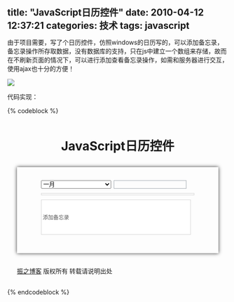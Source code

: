 title: "JavaScript日历控件"
date: 2010-04-12 12:37:21
categories: 技术
tags: javascript
---

由于项目需要，写了个日历控件，仿照windows的日历写的，可以添加备忘录，备忘录操作所存取数据，没有数据库的支持，只在js中建立一个数组来存储，故而在不刷新页面的情况下，可以进行添加查看备忘录操作，如需和服务器进行交互，使用ajax也十分的方便！

![](/img/5.jpg)
<!--more-->

代码实现：

{% codeblock %}
<!DOCTYPE html PUBLIC "-//W3C//DTD XHTML 1.0 Transitional//EN" "http://www.w3.org/TR/xhtml1/DTD/xhtml1-transitional.dtd">
<html xmlns="http://www.w3.org/1999/xhtml">
<head>
<meta http-equiv="Content-Type" content="text/html; charset=utf-8" />
<title>JavaScript日历控件</title>
<style type="text/css">
*{ padding:0; margin:0;}
h1{ text-align:center; margin-top:50px; }
#content{ width:400px; margin:30px auto; -webkit-box-shadow:0 0 8px #333; -moz-box-shadow:0 0 8px #333; padding:30px; overflow:hidden;}
.timemain{ width:350px; margin:0 auto;  overflow:hidden;}
.timemain .selectDate{ height:20px;}
.timemain .selectDate select{ float:left; width:160px;}
.timemain .selectDate em{ float:left; color:#000; margin-left:6px; width:160px; height:17px; *height:20px; border:1px solid #a5acb2; padding-left:4px; font-style:normal;}
.timemain .selectDate .btn{ float:left; width:15px; margin:2px 0 0 2px; display:inline;}
.timemain .timeForm{ border:1px solid #d5d5d5; margin-top:9px; font-size:14px; padding-bottom:3px;}
.timemain .timeForm .title th{ background:#bfcddb; color:#fff;}
.timemain .timeForm td{ cursor:pointer;}
.timemain .timeForm td.current{ background:#ccc; color:#fff;}
.timemain .memo{ margin-top:10px;}
.timemain .memo input{ width:342px; height:80px; border:1px solid #d5d5d5; font-size:12px; font-family:"宋体"; line-height:16px; padding:3px; color:#555;}
#save{ float:right; margin-top:12px; cursor:pointer;}
#copyright{ width:460px; margin:30px auto;}
</style>
</head>
  
<body>
<h1>JavaScript日历控件</h1>
<div id="content">
    <form name="date" method="post" action="">
    <div class="timemain">
        <div class="selectDate">
            <select name="selectMonth">
                <option value="1">一月</option>
                <option value="2">二月</option>
                <option value="3">三月</option>
                <option value="4">四月</option>
                <option value="5">五月</option>
                <option value="6">六月</option>
                <option value="7">七月</option>
                <option value="8">八月</option>
                <option value="9">九月</option>
                <option value="10">十月</option>
                <option value="11">十一月</option>
                <option value="12">十二月</option>
            </select>
            <em id="yearInfo"></em>
            <div class="btn"><img src="http://images.cnblogs.com/cnblogs_com/zhenn/283408/r_beforebtn.jpg" alt="" id="prevYear" /><img src="http://images.cnblogs.com/cnblogs_com/zhenn/283408/r_afterbtn.jpg" alt="" id="nextYear" /></div>
        </div>
        <div class="timeForm" id="timeForm"></div>
        <div class="memo"><input type="text" name="memo" value="添加备忘录" /></div>
        <img id="save" src="http://images.cnblogs.com/cnblogs_com/zhenn/283408/r_savabtn.jpg" alt="" />
    </div>
    </form>
</div>
<div id="copyright"><a href="http://www.cnblogs.com/zhenn/">振之博客</a> 版权所有 转载请说明出处</div>
<script>
/*注册事件监听器*/
function addEvent(elem,eventType,fn){
    if(!elem.addEventListener&&!elem.attachEvent){
        return false;
    }else if(elem.addEventListener){   
        /*如果是w3c浏览器*/
        elem.addEventListener(eventType,fn,false);
    }else if(elem.attachEvent){        
        /*如果是ie*/
        elem.attachEvent("on"+eventType,fn);
    }
}
  
addEvent(window,"load",function(){
    /*输出表格*/
    var timeForm = document.getElementById("timeForm");
    timeForm.innerHTML = '<table width="100%" border="0" cellspacing="0" cellpadding="0" style="margin-bottom:3px;"><tr class="title"><th height="28" align="center" valign="middle">日</th><th height="28" align="center" valign="middle">一</th><th height="28" align="center" valign="middle">二</th><th height="28" align="center" valign="middle">三</th><th height="28" align="center" valign="middle">四</th><th height="28" align="center" valign="middle">五</th><th height="28" align="center" valign="middle">六</th></tr></table>';
    var objTable = document.createElement("table");
    objTable.setAttribute("width","100%");
    objTable.setAttribute("border","0");
    objTable.setAttribute("cellspacing","0");
    objTable.setAttribute("cellpadding","0");
    for(var i=0;i<6;i++){
        var tr = objTable.insertRow(0);
        for(var j=0;j<7;j++){
            var td = tr.insertCell(0);
        }
    }
    timeForm.appendChild(objTable);
    var tds = objTable.getElementsByTagName("td");
    for(var i=0;i<tds.length;i++){
        tds[i].setAttribute("align","center");
        tds[i].setAttribute("valign","middle");
        tds[i].setAttribute("height",27);
    }
      
      
      
                                          
    var prevYear = document.getElementById("prevYear"); 
    var nextYear = document.getElementById("nextYear");
    var yearInfo = document.getElementById("yearInfo");
    var selectMonth = document.date.selectMonth;
      
    var savebtn = document.getElementById("save");
    var memo = document.date.memo;
    /*用于存放备忘录的数组，数组的每个元素都是一个对象{}*/
    var memos = new Array();
      
  
    /*获得当前日期的相关参数,并且把数据初始化到各个表单中*/
    var date = new Date();
    var year = date.getFullYear();
    var month = date.getMonth() + 1;
    var dateCurrent = date.getDate();
    var day = date.getDay();
    yearInfo.innerHTML = year;
    var option = selectMonth.options;
    for(var i=0;i<option.length;i++){
        if(parseInt(option[i].value)==month){
            option[i].selected = true;
        }
    }
    writedatePostion(parseInt(year),parseInt(selectMonth.options[selectMonth.selectedIndex].value),tds);
    for(var i=0;i<tds.length;i++){
        if(tds[i].innerHTML ==dateCurrent){
            tds[i].className = "current";
        }
    }
      
    /*选择年份*/
    prevYear.onclick = function(){
        yearInfo.innerHTML = (parseInt(yearInfo.innerHTML)-1).toString();
        writedatePostion(parseInt(yearInfo.innerHTML),parseInt(selectMonth.options[selectMonth.selectedIndex].value),tds);
        for(var i=0;i<tds.length;i++){
            tds[i].className = "";
            if(tds[i].innerHTML == dateCurrent){
                tds[i].className = "current";   
            }
        }
    }
    nextYear.onclick = function(){
        yearInfo.innerHTML = (parseInt(yearInfo.innerHTML)+1).toString();
        writedatePostion(parseInt(yearInfo.innerHTML),parseInt(selectMonth.options[selectMonth.selectedIndex].value),tds);
        for(var i=0;i<tds.length;i++){
            tds[i].className = "";
            if(tds[i].innerHTML == dateCurrent){
                tds[i].className = "current";   
            }
        }
    }   
      
    /*选择月份*/
    selectMonth.onchange = function(){
        writedatePostion(parseInt(yearInfo.innerHTML),parseInt(selectMonth.options[selectMonth.selectedIndex].value),tds);
        for(var i=0;i<tds.length;i++){
            tds[i].className = "";
            if(tds[i].innerHTML == dateCurrent){
                tds[i].className = "current";   
            }
        }
    }
      
      
    /*判断是否是瑞年*/
    function isLeapYear(iYear){
        if(iYear%4==0&&iYear%100!=0){
            return true;
        }else{
            if(iYear%400==0){
                return true;
            }else{
                return false;
            }
        }
    }
      
      
    /*获得某年某月的天数并且得出和星期的对应关系*/
    function writedatePostion(year,month,domArr){
        /*先初始化清除所有显示天数*/
        for(var i=0;i<domArr.length;i++){
            domArr[i].innerHTML = "";   
        }
          
        var nDate = new Date();
        var daynum;
        if(month==1||month==3||month==5||month==7||month==8||month==10||month==12){
            daynum = 31;
        }else if(month==4||month==6||month==9||month==11){
            daynum = 30;
        }else if(month==2&&isLeapYear(year)){
            daynum = 29;
        }else{
            daynum = 28;
        }
        nDate.setFullYear(year);
        nDate.setMonth(month-1);
        nDate.setDate(1);
        switch(nDate.getDay()){
            case 0:
                for(var i=0;i<daynum;i++){
                    domArr[i].innerHTML = i+1
                }
                break;
              
            case 1:
                for(var i=0;i<daynum;i++){
                    domArr[i+1].innerHTML = i+1
                }
                break;
              
            case 2:
                for(var i=0;i<daynum;i++){
                    domArr[i+2].innerHTML = i+1
                }
                break;
              
            case 3:
                for(var i=0;i<daynum;i++){
                    domArr[i+3].innerHTML = i+1
                }
                break;
                  
            case 4:
                for(var i=0;i<daynum;i++){
                    domArr[i+4].innerHTML = i+1
                }
                break;
                  
            case 5:
                for(var i=0;i<daynum;i++){
                    domArr[i+5].innerHTML = i+1
                }
                break;
                  
            case 6:
                for(var i=0;i<daynum;i++){
                    domArr[i+6].innerHTML = i+1
                }
                break;
        }
    }
      
      
    /*添加备忘录*/
    savebtn.onclick = function(){
        var date;
        if(memo.value == ""||memo.value=="添加备忘录"){
            alert("你还没有添加备忘录，无需保存！");
            return false;
        }
        for(var i=0;i<tds.length;i++){
            if(tds[i].className.indexOf("current")>=0){
                date = tds[i].innerHTML;    
            }
        }
        var o = {
            year: yearInfo.innerHTML,
            month: selectMonth.options[selectMonth.selectedIndex].value,
            date: date,
            _memo: memo.value
        }
        memos.push(o);  
        alert("添加备忘录成功！");
    }
      
    /*选择具体某一天的响应程序*/
    for(var i=0;i<tds.length;i++){
        tds[i].onclick = function(){
            memo.value = "添加备忘录";
            if(this.innerHTML!=""){
                for(var j=0;j<tds.length;j++){
                    //zhennJs.removeClass(tds[j],"current");    
                    tds[j].className = "";
                }
                this.className = "current";
                for(var i in memos){
                    if(yearInfo.innerHTML==memos[i].year&&selectMonth.options[selectMonth.selectedIndex].value==memos[i].month&&this.innerHTML==memos[i].date){
                        memo.value = "今日备忘：\n"+memos[i]._memo;
                    }
                }
            }
        }
    }
    /**备忘录操作所存取数据，没有数据库的支持。
    *只在js中建立一个数组来存储，故而在不刷新页面的情况下，可以进行操作
    *如需和服务器进行交互，使用ajax也十分方便
    */
      
});
</script>
</body>
</html>
{% endcodeblock %}




